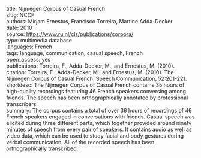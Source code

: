 title: Nijmegen Corpus of Casual French  
slug: NCCF  
authors: Mirjam Ernestus, Francisco Torreira, Martine Adda-Decker   
date: 2010  
source: https://www.ru.nl/cls/publications/corpora/  
type: multimedia database  
languages: French  
tags: language, communication, casual speech, French  
open_access: yes  
publications: Torreira, F., Adda-Decker, M., and Ernestus, M. (2010).   
citation: Torreira, F., Adda-Decker, M., and Ernestus, M. (2010). The Nijmegen Corpus of Casual French. Speech Communication, 52:201-221.  
shortdesc: The Nijmegen Corpus of Casual French contains 35 hours of high-quality recordings featuring 46 French speakers conversing among friends. The speech has been orthographically annotated by professional transcribers.  
summary: The corpus contains a total of over 36 hours of recordings of 46 French speakers engaged in conversations with friends. Casual speech was elicited during three different parts, which together provided around ninety minutes of speech from every pair of speakers. It contains audio as well as video data, which can be used to study facial and body gestures during verbal communication.  All of the recorded speech has been orthographically transcribed.  
